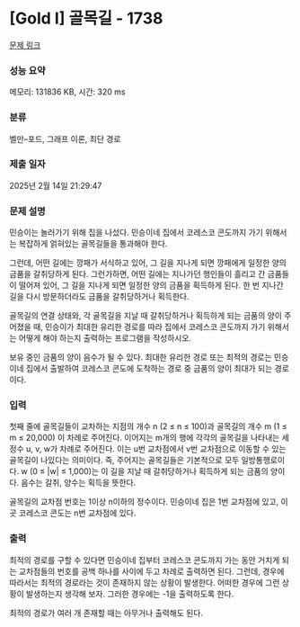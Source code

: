 # [Gold I] 골목길 - 1738 

[문제 링크](https://www.acmicpc.net/problem/1738) 

### 성능 요약

메모리: 131836 KB, 시간: 320 ms

### 분류

벨만–포드, 그래프 이론, 최단 경로

### 제출 일자

2025년 2월 14일 21:29:47

### 문제 설명

<p>민승이는 놀러가기 위해 집을 나섰다. 민승이네 집에서 코레스코 콘도까지 가기 위해서는 복잡하게 얽혀있는 골목길들을 통과해야 한다.</p>

<p>그런데, 어떤 길에는 깡패가 서식하고 있어, 그 길을 지나게 되면 깡패에게 일정한 양의 금품을 갈취당하게 된다. 그런가하면, 어떤 길에는 지나가던 행인들이 흘리고 간 금품들이 떨어져 있어, 그 길을 지나게 되면 일정한 양의 금품을 획득하게 된다. 한 번 지나간 길을 다시 방문하더라도 금품을 갈취당하거나 획득한다.</p>

<p>골목길의 연결 상태와, 각 골목길을 지날 때 갈취당하거나 획득하게 되는 금품의 양이 주어졌을 때, 민승이가 최대한 유리한 경로를 따라 집에서 코레스코 콘도까지 가기 위해서는 어떻게 해야 하는지 출력하는 프로그램을 작성하시오. </p>

<p>보유 중인 금품의 양이 음수가 될 수 있다. 최대한 유리한 경로 또는 최적의 경로는 민승이네 집에서 출발하여 코레스코 콘도에 도착하는 경로 중 금품의 양이 최대가 되는 경로이다. </p>

### 입력 

 <p>첫째 줄에 골목길들이 교차하는 지점의 개수 n (2 ≤ n ≤ 100)과 골목길의 개수 m (1 ≤ m ≤ 20,000) 이 차례로 주어진다. 이어지는 m개의 행에 각각의 골목길을 나타내는 세 정수 u, v, w가 차례로 주어진다. 이는 u번 교차점에서 v번 교차점으로 이동할 수 있는 골목길이 나있다는 의미이다. 즉, 주어지는 골목길들은 기본적으로 모두 일방통행로이다. w (0 ≤ |w| ≤ 1,000)는 이 길을 지날 때 갈취당하거나 획득하게 되는 금품의 양이다. 음수는 갈취, 양수는 획득을 뜻한다.</p>

<p>골목길의 교차점 번호는 1이상 n이하의 정수이다. 민승이네 집은 1번 교차점에 있고, 이곳 코레스코 콘도는 n번 교차점에 있다.</p>

### 출력 

 <p>최적의 경로를 구할 수 있다면 민승이네 집부터 코레스코 콘도까지 가는 동안 거치게 되는 교차점들의 번호를 공백 하나를 사이에 두고 차례로 출력하면 된다. 그런데, 경우에 따라서는 최적의 경로라는 것이 존재하지 않는 상황이 발생한다. 어떠한 경우에 그런 상황이 발생하는지 생각해 보자. 그러한 경우에는 -1을 출력하도록 한다.</p>

<p>최적의 경로가 여러 개 존재할 때는 아무거나 출력해도 된다.</p>

